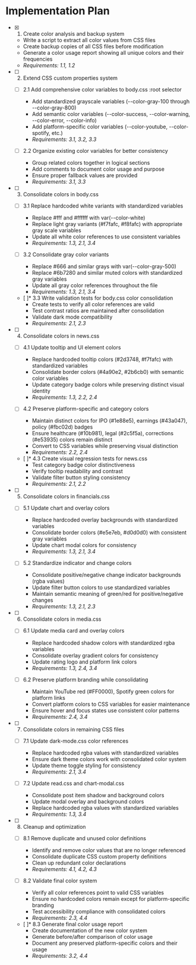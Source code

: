 # Implementation Plan

- [x] 1. Create color analysis and backup system
  - Write a script to extract all color values from CSS files
  - Create backup copies of all CSS files before modification
  - Generate a color usage report showing all unique colors and their frequencies
  - _Requirements: 1.1, 1.2_

- [ ] 2. Extend CSS custom properties system
  - [ ] 2.1 Add comprehensive color variables to body.css :root selector
    - Add standardized grayscale variables (--color-gray-100 through --color-gray-800)
    - Add semantic color variables (--color-success, --color-warning, --color-error, --color-info)
    - Add platform-specific color variables (--color-youtube, --color-spotify, etc.)
    - _Requirements: 3.1, 3.2, 3.3_

  - [ ] 2.2 Organize existing color variables for better consistency
    - Group related colors together in logical sections
    - Add comments to document color usage and purpose
    - Ensure proper fallback values are provided
    - _Requirements: 3.1, 3.3_

- [ ] 3. Consolidate colors in body.css
  - [ ] 3.1 Replace hardcoded white variants with standardized variables
    - Replace #fff and #ffffff with var(--color-white)
    - Replace light gray variants (#f7fafc, #f8fafc) with appropriate gray scale variables
    - Update all white color references to use consistent variables
    - _Requirements: 1.3, 2.1, 3.4_

  - [ ] 3.2 Consolidate gray color variants
    - Replace #666 and similar grays with var(--color-gray-500)
    - Replace #6b7280 and similar muted colors with standardized gray variables
    - Update all gray color references throughout the file
    - _Requirements: 1.3, 2.1, 3.4_

  - [ ]* 3.3 Write validation tests for body.css color consolidation
    - Create tests to verify all color references are valid
    - Test contrast ratios are maintained after consolidation
    - Validate dark mode compatibility
    - _Requirements: 2.1, 2.3_

- [ ] 4. Consolidate colors in news.css
  - [ ] 4.1 Update tooltip and UI element colors
    - Replace hardcoded tooltip colors (#2d3748, #f7fafc) with standardized variables
    - Consolidate border colors (#4a90e2, #2b6cb0) with semantic color variables
    - Update category badge colors while preserving distinct visual identity
    - _Requirements: 1.3, 2.2, 2.4_

  - [ ] 4.2 Preserve platform-specific and category colors
    - Maintain distinct colors for IPO (#1e88e5), earnings (#43a047), policy (#fbc02d) badges
    - Ensure healthcare (#10b981), legal (#2c5f5a), corrections (#e53935) colors remain distinct
    - Convert to CSS variables while preserving visual distinction
    - _Requirements: 2.2, 2.4_

  - [ ]* 4.3 Create visual regression tests for news.css
    - Test category badge color distinctiveness
    - Verify tooltip readability and contrast
    - Validate filter button styling consistency
    - _Requirements: 2.1, 2.2_

- [ ] 5. Consolidate colors in financials.css
  - [ ] 5.1 Update chart and overlay colors
    - Replace hardcoded overlay backgrounds with standardized variables
    - Consolidate border colors (#e5e7eb, #d0d0d0) with consistent gray variables
    - Update chart modal colors for consistency
    - _Requirements: 1.3, 2.1, 3.4_

  - [ ] 5.2 Standardize indicator and change colors
    - Consolidate positive/negative change indicator backgrounds (rgba values)
    - Update filter button colors to use standardized variables
    - Maintain semantic meaning of green/red for positive/negative changes
    - _Requirements: 1.3, 2.1, 2.3_

- [ ] 6. Consolidate colors in media.css
  - [ ] 6.1 Update media card and overlay colors
    - Replace hardcoded shadow colors with standardized rgba variables
    - Consolidate overlay gradient colors for consistency
    - Update rating logo and platform link colors
    - _Requirements: 1.3, 2.4, 3.4_

  - [ ] 6.2 Preserve platform branding while consolidating
    - Maintain YouTube red (#FF0000), Spotify green colors for platform links
    - Convert platform colors to CSS variables for easier maintenance
    - Ensure hover and focus states use consistent color patterns
    - _Requirements: 2.4, 3.4_

- [ ] 7. Consolidate colors in remaining CSS files
  - [ ] 7.1 Update dark-mode.css color references
    - Replace hardcoded rgba values with standardized variables
    - Ensure dark theme colors work with consolidated color system
    - Update theme toggle styling for consistency
    - _Requirements: 2.1, 3.4_

  - [ ] 7.2 Update read.css and chart-modal.css
    - Consolidate post item shadow and background colors
    - Update modal overlay and background colors
    - Replace hardcoded rgba values with standardized variables
    - _Requirements: 1.3, 3.4_

- [ ] 8. Cleanup and optimization
  - [ ] 8.1 Remove duplicate and unused color definitions
    - Identify and remove color values that are no longer referenced
    - Consolidate duplicate CSS custom property definitions
    - Clean up redundant color declarations
    - _Requirements: 4.1, 4.2, 4.3_

  - [ ] 8.2 Validate final color system
    - Verify all color references point to valid CSS variables
    - Ensure no hardcoded colors remain except for platform-specific branding
    - Test accessibility compliance with consolidated colors
    - _Requirements: 2.3, 4.4_

  - [ ]* 8.3 Generate final color usage report
    - Create documentation of the new color system
    - Generate before/after comparison of color usage
    - Document any preserved platform-specific colors and their usage
    - _Requirements: 3.2, 4.4_